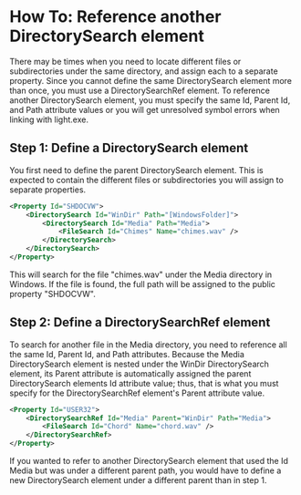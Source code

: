 # How To: Reference another DirectorySearch element

There may be times when you need to locate different files or subdirectories under the same directory, and assign each to a separate property. Since you cannot define the same DirectorySearch element more than once, you must use a DirectorySearchRef element. To reference another DirectorySearch element, you must specify the same Id, Parent Id, and Path attribute values or you will get unresolved symbol errors when linking with light.exe.

## Step 1: Define a DirectorySearch element

You first need to define the parent DirectorySearch element. This is expected to contain the different files or subdirectories you will assign to separate properties.

```xml
<Property Id="SHDOCVW">
    <DirectorySearch Id="WinDir" Path="[WindowsFolder]">
        <DirectorySearch Id="Media" Path="Media">
            <FileSearch Id="Chimes" Name="chimes.wav" />
        </DirectorySearch>
    </DirectorySearch>
</Property>
```

This will search for the file "chimes.wav" under the Media directory in Windows. If the file is found, the full path will be assigned to the public property "SHDOCVW".

## Step 2: Define a DirectorySearchRef element

To search for another file in the Media directory, you need to reference all the same Id, Parent Id, and Path attributes. Because the Media DirectorySearch element is nested under the WinDir DirectorySearch element, its Parent attribute is automatically assigned the parent DirectorySearch elements Id attribute value; thus, that is what you must specify for the DirectorySearchRef element's Parent attribute value.

```xml
<Property Id="USER32">
    <DirectorySearchRef Id="Media" Parent="WinDir" Path="Media">
        <FileSearch Id="Chord" Name="chord.wav" />
    </DirectorySearchRef>
</Property>
```

If you wanted to refer to another DirectorySearch element that used the Id Media but was under a different parent path, you would have to define a new DirectorySearch element under a different parent than in step 1.
